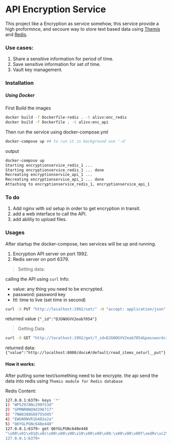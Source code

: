 # API Encryption Service

This project like a Encryption as service somehow, this service provide a high proformnce, and secoure way to store text based data using [Themis](https://www.cossacklabs.com/themis/) and [Redis](https://redis.io/).

### Use cases:
1. Share a sensitive information for period of time.
2. Save sensitive information for set of time.
3. Vault key management.

### Installation

##### Using Docker
First Build the images
```Bash
docker build -f Dockerfile-redis . -t alivx:enc_redis
docker build -f Dockerfile . -t alivx:enc_api
```
Then run the service using docker-compose.yml
```Bash
docker-compose up ## to run it in background use '-d'
```
output
```Bash
docker-compose up
Starting encryptionservice_redis_1 ... 
Starting encryptionservice_redis_1 ... done
Recreating encryptionservice_api_1 ... 
Recreating encryptionservice_api_1 ... done
Attaching to encryptionservice_redis_1, encryptionservice_api_1
```

### To do
1. Add nginx with ssl setup in order to get encryption in transit.
2. add a web interface to call the API.
3. add abliliy to upload files.

### Usages
After startup the docker-compose, two services will be up and running.
1. Encryption API server on port 1992.
2. Redis server on port 6379.

> Setting data:

calling the API using `curl`
Info:
* value: any thing you need to be encrypted.
* password: password key
* ttl: time to live (set time in second)

```Bash
curl -X PUT "http://localhost:1992/set/" -H "accept: application/json" -H "Content-Type: application/json" -d "{\"value\":\"http://localhost:8000/docs#/default/read_items_seturl__put\",\"ttl\":500,\"password\":\"123\"}"
```
returned value `{"_id":"DJGNOGVV2eab7054"}`

> Getting Data
```Bash
curl -X GET "http://localhost:1992/get/?_id=DJGNOGVV2eab7054&password=123" -H "accept: application/json"
```

returned data:`{"value":"http://localhost:8000/docs#/default/read_items_seturl__put"}`

#### How it works:

After putting some text/something need to be encrypte. the api send the data into redis using `Themis module for Redis database`

Redis Content:
```Bash
127.0.0.1:6379> keys '*'
1) "WP52978Nc290f53d"
2) "GPMNRNNQ9d396717"
3) "7NW8388G60755d45"
4) "EWGN9NVR1b402e2a"
5) "Q6YGLPGNc648e448"
127.0.0.1:6379> get Q6YGLPGNc648e448
"\x00\x01\x01@\x0c\x00\x00\x00\x10\x00\x00\x00:\x00\x00\x00f\xedRv\xc2\x17\xeb#\xe7h\n\xf2\xf2;\x97\xc87}\xb7_\xbe\xad\xc8\x8eR7\xde\xa9$\xf6\x12\xc9\x1d\xade\xf2\xbeq\xd1y]\x9f\xa5\xf4`\x8d\x17\xf1w\x13\x80\xf3\x8a\xc9\xe9\xdb\xb6\xc7\xbbu7\x1eFc\xe6,\xd1t\x85d \x85m\x9c\x8a\xca\xcd\x1e\xb3\x80zXw\xeb0\n"
127.0.0.1:6379>
```

